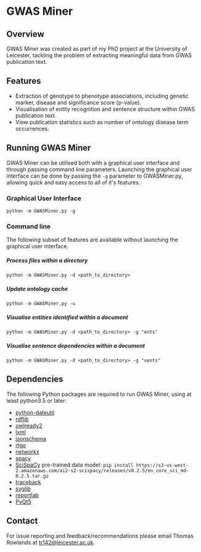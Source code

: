 # GWAS Miner

## Overview
GWAS Miner was created as part of my PhD project at the University of Leicester, tackling the problem of extracting
 meaningful data from GWAS publication text.
 
## Features
- Extraction of genotype to phenotype associations, including genetic marker, disease and significance score (p-value).
- Visualisation of entity recognition and sentence structure within GWAS publication text.
- View publication statistics such as number of ontology disease term occurrences.

## Running GWAS Miner
GWAS Miner can be utilised both with a graphical user interface and through passing command line parameters.
Launching the graphical user interface can be done by passing the `-g` parameter to GWASMiner.py, allowing quick
 and easy access to all of it's features.
 
### Graphical User Interface 
```
python -m GWASMiner.py -g
```

### Command line
The following subset of features are available without launching the graphical user interface.

##### Process files within a directory
```
python -m GWASMiner.py -d <path_to_directory>
```

##### Update ontology cache
```
python -m GWASMiner.py -u
```

##### Visualise entities identified within a document
```
python -m GWASMiner.py -d <path_to_directory> -g "ents"
```

##### Visualise sentence dependencies within a document
```
python -m GWASMiner.py -d <path_to_directory> -g "sents"
```

## Dependencies
The following Python packages are required to run GWAS Miner, using at least python3.5 or later:
- [python-dateutil](https://pypi.org/project/python-dateutil/)
- [rdflib](https://pypi.org/project/rdflib/)
- [owlready2](https://pypi.org/project/Owlready2/)
- [lxml](https://pypi.org/project/lxml/)
- [jsonschema](https://pypi.org/project/jsonschema/)
- [rtgo](https://pypi.org/project/rtgo/)
- [networkx](https://pypi.org/project/networkx/)
- [spacy](https://pypi.org/project/spacy/)
- [SciSpaCy](https://allenai.github.io/scispacy/) pre-trained data model: `pip install https://s3-us-west-2.amazonaws.com/ai2-s2-scispacy/releases/v0.2.5/en_core_sci_md-0.2.5.tar.gz`
- [traceback](https://pypi.org/project/traceback2/)
- [svglib](https://pypi.org/project/svglib/)
- [reportlab](https://pypi.org/project/reportlab/)
- [PyQt5](https://pypi.org/project/PyQt5/)

## Contact
For issue reporting and feedback/recommendations please email Thomas Rowlands at [tr142@leicester.ac.uk](mailto:tr142@leicester.ac.uk).
